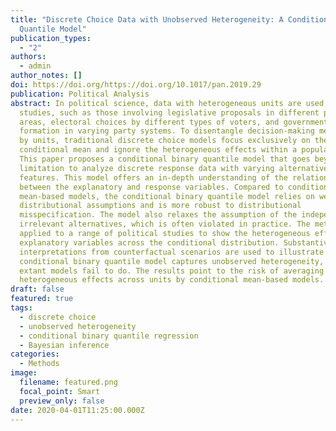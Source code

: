 ```yaml
---
title: "Discrete Choice Data with Unobserved Heterogeneity: A Conditional Binary
  Quantile Model"
publication_types:
  - "2"
authors:
  - admin
author_notes: []
doi: https://doi.org/https://doi.org/10.1017/pan.2019.29
publication: Political Analysis
abstract: In political science, data with heterogeneous units are used in many
  studies, such as those involving legislative proposals in different policy
  areas, electoral choices by different types of voters, and government
  formation in varying party systems. To disentangle decision-making mechanisms
  by units, traditional discrete choice models focus exclusively on the
  conditional mean and ignore the heterogeneous effects within a population.
  This paper proposes a conditional binary quantile model that goes beyond this
  limitation to analyze discrete response data with varying alternative-specific
  features. This model offers an in-depth understanding of the relationship
  between the explanatory and response variables. Compared to conditional
  mean-based models, the conditional binary quantile model relies on weak
  distributional assumptions and is more robust to distributional
  misspecification. The model also relaxes the assumption of the independence of
  irrelevant alternatives, which is often violated in practice. The method is
  applied to a range of political studies to show the heterogeneous effects of
  explanatory variables across the conditional distribution. Substantive
  interpretations from counterfactual scenarios are used to illustrate how the
  conditional binary quantile model captures unobserved heterogeneity, which
  extant models fail to do. The results point to the risk of averaging out the
  heterogeneous effects across units by conditional mean-based models.
draft: false
featured: true
tags:
  - discrete choice
  - unobserved heterogeneity
  - conditional binary quantile regression
  - Bayesian inference
categories:
  - Methods
image:
  filename: featured.png
  focal_point: Smart
  preview_only: false
date: 2020-04-01T11:25:00.000Z
---
```

